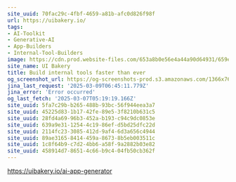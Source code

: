 ```yaml
---
site_uuid: 70fac29c-4fbf-4659-a81b-afc0d826f98f
url: https://uibakery.io/
tags:
- AI-Toolkit
- Generative-AI
- App-Builders
- Internal-Tool-Builders
image: https://cdn.prod.website-files.com/653a8b0e56e4a44a90d64931/659ed2f56dbcf48f729b3094_UIb%20(2).png
site_name: UI Bakery
title: Build internal tools faster than ever
og_screenshot_url: https://og-screenshots-prod.s3.amazonaws.com/1366x768/80/false/502afb5e36da691bbe35bc7a53dca9e5d25db9302f35b31e9d01b1bfdef46971.jpeg
jina_last_request: '2025-03-09T06:45:11.779Z'
jina_error: 'Error occurred'
og_last_fetch: '2025-03-07T05:19:19.166Z'
site_uuid: 5fa7c29b-b265-488b-93bc-56f944eea3a7
site_uuid: 45225d83-1b17-42fe-89e5-3f8210b631c5
site_uuid: 28fd4a69-96b3-452a-b193-c94c9dc0853e
site_uuid: 639a9e31-1254-4c19-86ef-d5bd25dfc22d
site_uuid: 2114fc23-3085-412d-9af4-6d3a656c4944
site_uuid: 89ae3165-8414-459a-8673-8b5eb003511c
site_uuid: 1c8f64b9-c7d2-4bb6-a58f-9a2882b03e82
site_uuid: 458914d7-8651-4c66-b9c4-04fb50cb362f
---
```

https://uibakery.io/ai-app-generator
